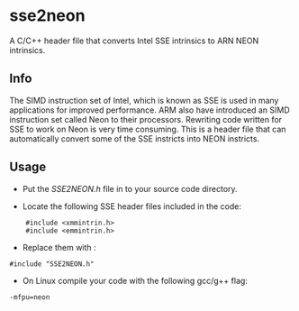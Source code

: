 # sse2neon

A C/C++ header file that converts Intel SSE intrinsics to ARN NEON intrinsics.

## Info
The SIMD instruction set of Intel, which is known as SSE is used in many applications for improved performance.  ARM also have introduced an SIMD instruction set called Neon to their processors.
Rewriting code written for SSE to work on Neon is very time consuming.  This is a header file that can automatically convert some of the SSE instricts into NEON instricts.


## Usage

- Put the *SSE2NEON.h* file in to your source code directory.

- Locate the following SSE header files included in the code: 
```    
    #include <xmmintrin.h>
    #include <emmintrin.h>
```

- Replace them with : 
```
#include "SSE2NEON.h"
```

- On Linux compile your code with the following gcc/g++ flag:   
 ```
 -mfpu=neon 
 ```
